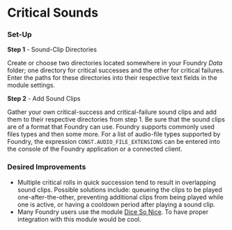 # Critical Sounds


### Set-Up


**Step 1** - Sound-Clip Directories

Create or choose two directories located somewhere in your Foundry *Data* folder; one directory for critical successes and the other for critical failures. Enter the paths for these directories into their respective text fields in the module settings.


**Step 2** - Add Sound Clips

Gather your own critical-success and critical-failure sound clips and add them to their respective directories from step 1. Be sure that the sound clips are of a format that Foundry can use. Foundry supports commonly used files types and then some more. For a list of audio-file types supported by Foundry, the expression `CONST.AUDIO_FILE_EXTENSIONS` can be entered into the console of the Foundry application or a connected client.


### Desired Improvements
- Multiple critical rolls in quick succession tend to result in overlapping sound clips. Possible solutions include: queueing the clips to be played one-after-the-other, preventing additional clips from being played while one is active, or having a cooldown period after playing a sound clip.
- Many Foundry users use the module [Dice So Nice](https://gitlab.com/riccisi/foundryvtt-dice-so-nice). To have proper integration with this module would be cool.
